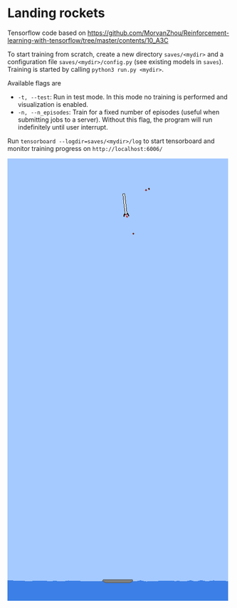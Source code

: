 # Landing rockets

Tensorflow code based on https://github.com/MorvanZhou/Reinforcement-learning-with-tensorflow/tree/master/contents/10_A3C

To start training from scratch, create a new directory `saves/<mydir>` and a configuration file `saves/<mydir>/config.py` (see existing models in `saves`). Training is started by calling `python3 run.py <mydir>`.

Available flags are 

- `-t, --test`: Run in test mode. In this mode no training is performed and visualization is enabled. 
- `-n, --n_episodes`: Train for a fixed number of episodes (useful when submitting jobs to a server). Without this flag, the program will run indefinitely until user interrupt. 

Run `tensorboard --logdir=saves/<mydir>/log` to start tensorboard and monitor training progress on `http://localhost:6006/`

![Rocket landing](landing.gif)
